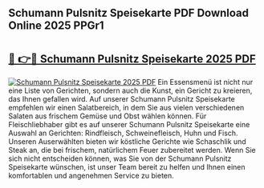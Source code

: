 ## Schumann Pulsnitz Speisekarte PDF Download Online 2025 PPGr1

# <h2><a href="http://gccb6o6.nevu.top/?p=Schumann+Pulsnitz+Speisekarte">🔗 👉🔴 Schumann Pulsnitz Speisekarte 2025 PDF</a></h2>

[![Schumann Pulsnitz Speisekarte 2025 PDF](https://i.imgur.com/dBaPXMq.png)](http://gccb6o6.nevu.top/?p=Schumann+Pulsnitz+Speisekarte)
Ein Essensmenü ist nicht nur eine Liste von Gerichten, sondern auch die Kunst, ein Gericht zu kreieren, das Ihnen gefallen wird. Auf unserer Schumann Pulsnitz Speisekarte empfehlen wir einen Salatbereich, in dem Sie aus vielen verschiedenen Salaten aus frischem Gemüse und Obst wählen können. Für Fleischliebhaber gibt es auf unserer Schumann Pulsnitz Speisekarte eine Auswahl an Gerichten: Rindfleisch, Schweinefleisch, Huhn und Fisch. Unseren Auserwählten bieten wir köstliche Gerichte wie Schaschlik und Steak an, die bei frischem, natürlichem Feuer zubereitet werden. Wenn Sie sich nicht entscheiden können, was Sie von der Schumann Pulsnitz Speisekarte wünschen, ist unser Team bereit zu helfen und Ihnen einen komfortablen und angenehmen Service zu bieten.
